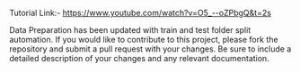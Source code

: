Tutorial Link:- https://www.youtube.com/watch?v=O5_--oZPbgQ&t=2s

Data Preparation has been updated with train and test folder split automation.
If you would like to contribute to this project, please fork the repository and submit a pull request with your changes. Be sure to include a detailed description of your changes and any relevant documentation.
